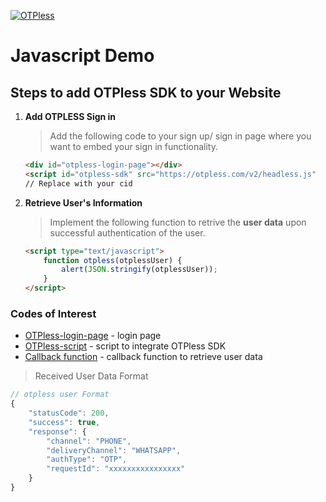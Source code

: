 [![OTPless](https://d1j61bbz9a40n6.cloudfront.net/website/home/v4/logo/white_logo.svg)](https://otpless.com/platforms/javascript)

# Javascript Demo

## Steps to add OTPless SDK to your Website

1. **Add OTPLESS Sign in**

    > Add the following code to your sign up/ sign in page where you want to embed your sign in functionality.

    ```html
    <div id="otpless-login-page"></div>
    <script id="otpless-sdk" src="https://otpless.com/v2/headless.js"  data-appid="YOUR_APP_ID"></script>
    // Replace with your cid
    ```

2. **Retrieve User's Information**

    > Implement the following function to retrive the **user data** upon successful authentication of the user.

    ```html
    <script type="text/javascript">
        function otpless(otplessUser) {
            alert(JSON.stringify(otplessUser));
        }
    </script>
    ```

### Codes of Interest

- [OTPless-login-page](loginpage.html#L11) - login page
- [OTPless-script](loginpage.html#L13) - script to integrate OTPless SDK
- [Callback function](loginpage.html#L17) - callback function to retrieve user data

> Received User Data Format

```js
// otpless user Format
{
    "statusCode": 200,
    "success": true,
    "response": {
        "channel": "PHONE",
        "deliveryChannel": "WHATSAPP",
        "authType": "OTP",
        "requestId": "xxxxxxxxxxxxxxxx"
    }
}
```
